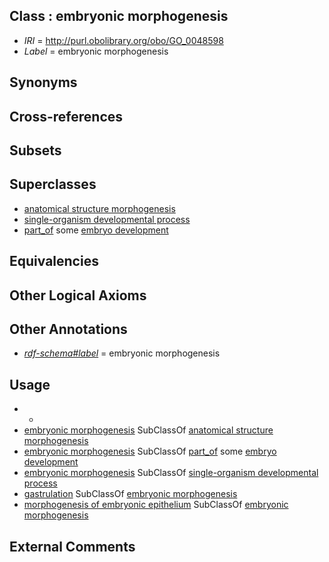 
## Class : embryonic morphogenesis

 * *IRI* = http://purl.obolibrary.org/obo/GO_0048598
 * *Label* = embryonic morphogenesis

## Synonyms


## Cross-references


## Subsets


## Superclasses

 * [anatomical structure morphogenesis](../../GO/53/GO_0009653.md)
 * [single-organism developmental process](../../GO/67/GO_0044767.md)
 * [part_of](../../BFO/50/BFO_0000050.md) some [embryo development](../../GO/90/GO_0009790.md)

## Equivalencies


## Other Logical Axioms


## Other Annotations

 * *[rdf-schema#label](../../el/rdf-schema#label.md)* = embryonic morphogenesis

## Usage

 * -
 * [embryonic morphogenesis](../../GO/98/GO_0048598.md) SubClassOf [anatomical structure morphogenesis](../../GO/53/GO_0009653.md)
 * [embryonic morphogenesis](../../GO/98/GO_0048598.md) SubClassOf [part_of](../../BFO/50/BFO_0000050.md) some [embryo development](../../GO/90/GO_0009790.md)
 * [embryonic morphogenesis](../../GO/98/GO_0048598.md) SubClassOf [single-organism developmental process](../../GO/67/GO_0044767.md)
 * [gastrulation](../../GO/69/GO_0007369.md) SubClassOf [embryonic morphogenesis](../../GO/98/GO_0048598.md)
 * [morphogenesis of embryonic epithelium](../../GO/31/GO_0016331.md) SubClassOf [embryonic morphogenesis](../../GO/98/GO_0048598.md)

## External Comments

